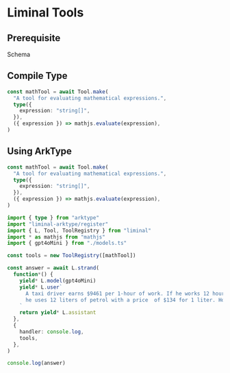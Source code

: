 # Liminal Tools <Badge type="warning" text="beta" />

## Prerequisite

Schema

## Compile Type

```ts
const mathTool = await Tool.make(
  "A tool for evaluating mathematical expressions.",
  type({
    expression: "string[]",
  }),
  ({ expression }) => mathjs.evaluate(expression),
)
```

## Using ArkType

```ts
const mathTool = await Tool.make(
  "A tool for evaluating mathematical expressions.",
  type({
    expression: "string[]",
  }),
  ({ expression }) => mathjs.evaluate(expression),
)
```

```ts
import { type } from "arktype"
import "liminal-arktype/register"
import { L, Tool, ToolRegistry } from "liminal"
import * as mathjs from "mathjs"
import { gpt4oMini } from "./models.ts"

const tools = new ToolRegistry([mathTool])

const answer = await L.strand(
  function*() {
    yield* L.model(gpt4oMini)
    yield* L.user`
      A taxi driver earns $9461 per 1-hour of work. If he works 12 hours a day and in 1 hour
      he uses 12 liters of petrol with a price  of $134 for 1 liter. How much money does he earn in one day?
    `
    return yield* L.assistant
  },
  {
    handler: console.log,
    tools,
  },
)

console.log(answer)
```

<!-- ```ts
import { L } from "liminal"

function* g() {
  yield* L.tool`
    A tool for evaluating mathematical expressions.

    Example expressions:

    - 1.2 * (2 + 4.5)
    - 12.7 cm to inch
    - sin(45 deg) ^ 2
  `(L.array(L.string), mathjs.evaluate)

  yield* L.message`
    A taxi driver earns $9461 per 1-hour of work. If he works 12 hours a day and in 1 hour
    he uses 12 liters of petrol with a price  of $134 for 1 liter. How much money does he earn in one day?
  `

  return yield* L.number
}
``` -->
